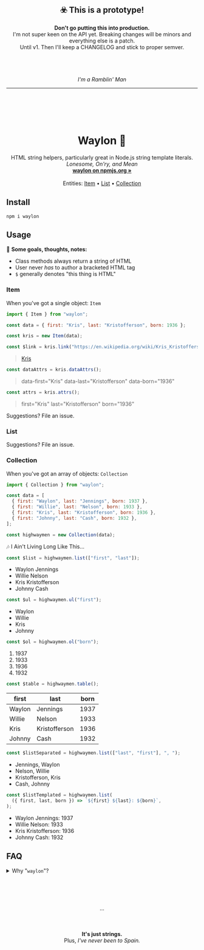 
<h2 align="center">☣️ This is a prototype!</h2>
<p align="center">
  <strong>Don't go putting this into production.</strong><br>
  I'm not super keen on the API yet. Breaking changes will be minors and everything else is a patch.<br>
  Until v1. Then I'll keep a CHANGELOG and stick to proper semver.<br>
  <br><br><br><br>
  <em>I'm a Ramblin' Man</em><br>
  <hr>
  <br><br><br><br>
</p>


<h1 align="center">Waylon 🌵</h1>

<p align="center">
  HTML string helpers, particularly great in Node.js string template literals.<br>
  <em>Lonesome, On'ry, and Mean</em><br>
  <a href="https://www.npmjs.com/package/waylon"><strong>waylon on npmjs.org »</strong></a><br>
  <br>
  Entities:
  <a href="#Item">Item</a>
  •
  <a href="#List">List</a>
  •
  <a href="#Collection">Collection</a>
</p>

## Install

```
npm i waylon
```

## Usage

📝 **Some goals, thoughts, notes:**
- Class methods always return a string of HTML
- User never *has* to author a bracketed HTML tag
- `$` generally denotes "this thing is HTML"

### Item

When you've got a single object: `Item`

```js
import { Item } from "waylon";

const data = { first: "Kris", last: "Kristofferson", born: 1936 };

const kris = new Item(data);
```

```js
const $link = kris.link("https://en.wikipedia.org/wiki/Kris_Kristofferson", data.first);
```

> <a href="https://en.wikipedia.org/wiki/Kris_Kristofferson">Kris</a>

```js
const dataAttrs = kris.dataAttrs();
```

> data-first="Kris" data-last="Kristofferson" data-born="1936"

```js
const attrs = kris.attrs();
```

> first="Kris" last="Kristofferson" born="1936"

Suggestions? File an issue.

### List

Suggestions? File an issue.

### Collection

When you've got an array of objects: `Collection`

```js
import { Collection } from "waylon";

const data = [
  { first: "Waylon", last: "Jennings", born: 1937 },
  { first: "Willie", last: "Nelson", born: 1933 },
  { first: "Kris", last: "Kristofferson", born: 1936 },
  { first: "Johnny", last: "Cash", born: 1932 },
];

const highwaymen = new Collection(data);
```

🎶 I Ain't Living Long Like This...

```js
const $list = highwaymen.list(["first", "last"]);
```

<ul><li>Waylon Jennings</li><li>Willie Nelson</li><li>Kris Kristofferson</li><li>Johnny Cash</li></ul>

```js
const $ul = highwaymen.ul("first");
```

<ul><li>Waylon</li><li>Willie</li><li>Kris</li><li>Johnny</li></ul>

```js
const $ol = highwaymen.ol("born");
```

<ol><li>1937</li><li>1933</li><li>1936</li><li>1932</li></ol>

```js
const $table = highwaymen.table();
```

<table><thead><tr><th>first</th><th>last</th><th>born</th></tr></thead><tbody><tr><td>Waylon</td><td>Jennings</td><td>1937</td></tr><tr><td>Willie</td><td>Nelson</td><td>1933</td></tr><tr><td>Kris</td><td>Kristofferson</td><td>1936</td></tr><tr><td>Johnny</td><td>Cash</td><td>1932</td></tr></tbody></table>

```js
const $listSeparated = highwaymen.list(["last", "first"], ", ");
```

<ul><li>Jennings, Waylon</li><li>Nelson, Willie</li><li>Kristofferson, Kris</li><li>Cash, Johnny</li></ul>

```js
const $listTemplated = highwaymen.list(
  ({ first, last, born }) => `${first} ${last}: ${born}`,
);
```

<ul><li>Waylon Jennings: 1937</li><li>Willie Nelson: 1933</li><li>Kris Kristofferson: 1936</li><li>Johnny Cash: 1932</li></ul>

## FAQ

<details>
<summary>Why "<code>waylon</code>"?</summary>

`waylon` is pretty scrappy. No dependencies, simple, and straight forward. Not necessarily revolutionary, but not going to conform to the mainstream ~~Nashville Sound~~ way of making HTML.

Also, I was squatting the name on npmjs.org because I'm a big fan of Waylon Jennings. But I don't want to be that guy and just hold a great name. So here we are!

</details>

<p align="center">
  <br><br><br><br>
  ...
  <br><br><br><br>
  <strong>It's just strings.</strong><br>
  Plus, <em>I've never been to Spain.</em><br>
</p>
 

